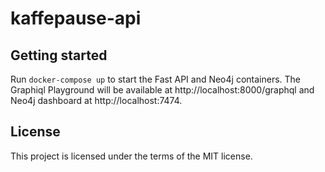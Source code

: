 # kaffepause-api

## Getting started

Run `docker-compose up` to start the Fast API and Neo4j containers. The Graphiql Playground will be available at http://localhost:8000/graphql and Neo4j dashboard at http://localhost:7474.



## License

This project is licensed under the terms of the MIT license.
